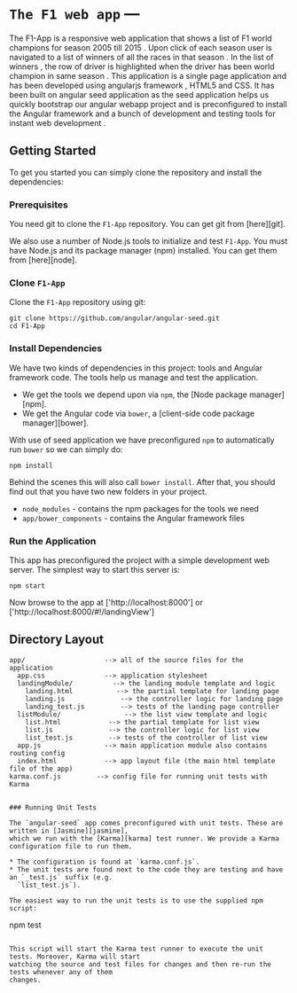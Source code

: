 # `The F1 web app` — 

The F1-App is a responsive web application that shows a list of F1 world champions for season 2005 till 2015 .
Upon click of each season user is navigated to a list of winners of all the races in that season .
In the list of winners , the row of driver is highlighted when the driver has been world champion in same season .
This application is a single page application and has been developed using angularjs framework , HTML5 and CSS. It has been built on angular seed application as the seed application helps us quickly bootstrap our angular webapp project and is preconfigured to install the Angular framework and a bunch of development and testing tools for instant web development .


## Getting Started

To get you started you can simply clone the repository and install the dependencies:

### Prerequisites

You need git to clone the `F1-App` repository. You can get git from [here][git].

We also use a number of Node.js tools to initialize and test `F1-App`. You must have Node.js
and its package manager (npm) installed. You can get them from [here][node].

### Clone `F1-App`

Clone the `F1-App` repository using git:

```
git clone https://github.com/angular/angular-seed.git
cd F1-App
```

### Install Dependencies

We have two kinds of dependencies in this project: tools and Angular framework code. The tools help
us manage and test the application.

* We get the tools we depend upon via `npm`, the [Node package manager][npm].
* We get the Angular code via `bower`, a [client-side code package manager][bower].

With use of seed application we have preconfigured `npm` to automatically run `bower` so we can simply do:

```
npm install
```

Behind the scenes this will also call `bower install`. After that, you should find out that you have
two new folders in your project.

* `node_modules` - contains the npm packages for the tools we need
* `app/bower_components` - contains the Angular framework files


### Run the Application

This app has preconfigured the project with a simple development web server. The simplest way to start
this server is:

```
npm start
```

Now browse to the app at ['http://localhost:8000'] or ['http://localhost:8000/#!/landingView'] 

## Directory Layout

```
app/                    --> all of the source files for the application
  app.css               --> application stylesheet
  landingModule/          --> the landing module template and logic
    landing.html           --> the partial template for landing page
    landing.js              --> the controller logic for landing page
    landing_test.js         --> tests of the landing page controller
  listModule/                --> the list view template and logic
    list.html            --> the partial template for list view
    list.js              --> the controller logic for list view
    list_test.js         --> tests of the controller of list view
  app.js                --> main application module also contains routing config
  index.html            --> app layout file (the main html template file of the app)
karma.conf.js         --> config file for running unit tests with Karma


### Running Unit Tests

The `angular-seed` app comes preconfigured with unit tests. These are written in [Jasmine][jasmine],
which we run with the [Karma][karma] test runner. We provide a Karma configuration file to run them.

* The configuration is found at `karma.conf.js`.
* The unit tests are found next to the code they are testing and have an `_test.js` suffix (e.g.
  `list_test.js`).

The easiest way to run the unit tests is to use the supplied npm script:

```
npm test
```

This script will start the Karma test runner to execute the unit tests. Moreover, Karma will start
watching the source and test files for changes and then re-run the tests whenever any of them
changes.
